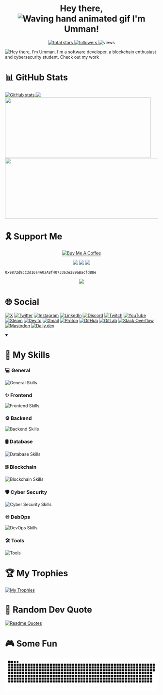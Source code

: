 <h1 align="center"> Hey there, <img src="https://raw.githubusercontent.com/nixin72/nixin72/master/wave.gif" 
         alt="Waving hand animated gif"
         height="45"
         width="45" /> I'm Umman!
</h1>

<!--
<p align="center" >CHECK OUT MY FUN <a href="https://umman2005.github.io/2D-Game_Portfolio/" >PORTFOLIO!</a> 🤩
-->

<p align="center">
  <a href="https://github.com/UMMAN2005?tab=repositories&sort=stargazers">
    <img alt="total stars" title="Total stars on GitHub" src="https://custom-icon-badges.demolab.com/github/stars/UMMAN2005?color=55960c&style=for-the-badge&labelColor=488207&logo=star"/>
  </a>
  <a href="https://github.com/UMMAN2005?tab=followers">
    <img alt="followers" title="Follow me on Github" src="https://custom-icon-badges.demolab.com/github/followers/UMMAN2005?color=236ad3&labelColor=1155ba&style=for-the-badge&logo=person-add&label=Followers&logoColor=white"/>
  </a>
  <a href="https://github.com/UMMAN2005/Simple-View-Counter" style="text-decoration:none;">
    <img alt="views" title="GitHub profile views" src="https://komarev.com/ghpvc/?username=UMMAN2005&label=VISITORS&style=for-the-badge"/>
  </a>
</p>

![Hey there, I'm Umman. I'm a software developer, a blockchain enthusiast and cybersecurity student. Check out my work](GitHub.gif)

# 📊 GitHub Stats

<a href="https://github.com/anuraghazra/github-readme-stats">
  <img height=200 align="center" src="https://github-readme-stats.vercel.app/api?username=UMMAN2005&show_icons=true&theme=tokyonight" alt="GitHub stats" />
</a>
<a href="https://github.com/anuraghazra/github-readme-stats">
  <img height=200 align="center" src="https://github-readme-stats.vercel.app/api/top-langs/?username=UMMAN2005&layout=compact&theme=tokyonight&langs_count=8&card_width=500" />
</a>
<a href="https://git.io/streak-stats">
  <img height=200 width="480" align="center" src="https://streak-stats.demolab.com/?user=UMMAN2005&theme=tokyonight" />
</a>
<a href="https://github.com/anuraghazra/github-readme-stats">
  <img height=200 width="520" align="center" src="https://github-readme-stats.vercel.app/api/wakatime?username=UMMAN2005&layout=compact&theme=tokyonight" />
</a>

# 🎗️ Support Me

<p align="center">
  <a href="https://www.buymeacoffee.com/ummanmemmec" target="_blank"><img src="https://www.buymeacoffee.com/assets/img/custom_images/orange_img.png" alt="Buy Me A Coffee" style="height: 41px !important;width: 174px !important;box-shadow: 0px 3px 2px 0px rgba(190, 190, 190, 0.5) !important;-webkit-box-shadow: 0px 3px 2px 0px rgba(190, 190, 190, 0.5) !important;" ></a>
</p>

<div align="center">
  <img src="https://img.shields.io/badge/Ethereum-3C3C3D?style=for-the-badge&logo=Ethereum&logoColor=white" />
  <img src="https://img.shields.io/badge/Binance-FCD535?style=for-the-badge&logo=binance&logoColor=000" />
  <img src="https://img.shields.io/badge/Polygon-FCD535?style=for-the-badge&logo=polygon&color=8247e5" />
</div>

```
0x9872d9cC3d16a4A0aA8f4073363e289aBacfd88e
```

<p align="center">
  <a href="https://www.hackerrank.com/profile/umman">
    <img src="https://img.shields.io/badge/-Hackerrank-2EC866?style=for-the-badge&logo=HackerRank&logoColor=white" />
  </a>
</p>

# 🌐 Social
[![X](https://skill-icons-go.vercel.app/api/icons?i=x)](https://x.com/UmmanBHOS)
[![Twitter](https://skillicons.dev/icons?i=twitter)](https://twitter.com/UmmanBHOS)
[![Instagram](https://skill-icons-go.vercel.app/api/icons?i=instagram)](https://www.instagram.com/ummanmmmdv/)
[![LinkedIn](https://skill-icons-go.vercel.app/api/icons?i=linkedin)](https://www.linkedin.com/in/umman-mammadov-947436277/)
[![Discord](https://skill-icons-go.vercel.app/api/icons?i=discord)](https://discordapp.com/users/1172790469281972274)
[![Twitch](https://skill-icons-go.vercel.app/api/icons?i=twitch)](https://www.twitch.tv/umman05)
[![YouTube](https://skill-icons-go.vercel.app/api/icons?i=youtube)](https://www.youtube.com/@ummanmemmedov)
[![Steam](https://skill-icons-go.vercel.app/api/icons?i=steam)](https://steamcommunity.com/id/ummanayaz/)
[![Dev.to](https://skill-icons-go.vercel.app/api/icons?i=devto)](https://dev.to/umman2005)
[![Gmail](https://skill-icons-go.vercel.app/api/icons?i=gmail)](mailto:ummanmemmedov2005@gmail.com)
[![Proton](https://skill-icons-go.vercel.app/api/icons?i=proton)](mailto:ummanmemmedov2005@proton.me)
[![GitHub](https://skill-icons-go.vercel.app/api/icons?i=github)](https://github.com/UMMAN2005)
[![GitLab](https://skill-icons-go.vercel.app/api/icons?i=gitlab)](https://gitlab.com/ummanmemmedov2005)
[![Stack Overflow](https://skill-icons-go.vercel.app/api/icons?i=stackoverflow)](https://stackoverflow.com/users/23028334/umman-mammadov)
[![Mastodon](https://skill-icons-go.vercel.app/api/icons?i=mastodon)](https://mastodon.social/@umman)
[![Daily.dev](https://skill-icons-go.vercel.app/api/icons?i=dailydev)](https://app.daily.dev/umman)

<details open> 
  <summary><h1>🎯 My Skills</h1></summary>

### 💻 General
![General Skills](https://skill-icons-go.vercel.app/api/icons?i=c,cpp,cs,go,scratch,asm,rust,py,dart,gtk,langchain,md,regex)

### ✨ Frontend
![Frontend Skills](https://skill-icons-go.vercel.app/api/icons?i=html,css,bootstrap,js,jquery,wasm,flutter,svg)

### ⚙️ Backend
![Backend Skills](https://skill-icons-go.vercel.app/api/icons?i=postman,ngrok,dotnet,mongoose,blazor,netlify,vercel,render,api,swagger,graphql,rabbitmq,npm,yarn,nodejs,express,flask,pug,sequelize)

### 🛢️ Database
![Database Skills](https://skill-icons-go.vercel.app/api/icons?i=mongodb,sqlite,redis,firebase,sqlserver,postgres,mysql)

### ⛓️ Blockchain
![Blockchain Skills](https://skill-icons-go.vercel.app/api/icons?i=solidity,infura,chainlink,alchemy,vyper,hardhat,truffle,ganache,ipfs,openzeppelin)

### 🛡️ Cyber Security
![Cyber Security Skills](https://skill-icons-go.vercel.app/api/icons?i=debian,ubuntu,tmux,linux,redhat,kali,raspberrypi,windows,windows11,bash,powershell,wsl,kde,gnome)

### ♾️ DebOps
![DevOps Skills](https://skill-icons-go.vercel.app/api/icons?i=docker,kubernetes,prometheus,ansible,terraform,dockerswarm,git,helm,jenkins,vagrant)

### 🛠️ Tools
![Tools](https://skill-icons-go.vercel.app/api/icons?i=flameshot,pycharm,datagrip,resharper,dbeaver,notion,canva,sublime,vim,visualstudio,vscode,ollama,chatgpt,gemini,microsoftcopilot,githubcopilot)


</details>

# 🏆 My Trophies
[![My Trophies](https://github-profile-trophy.vercel.app/?username=UMMAN2005&theme=tokyonight&row=2&column=5&margin-w=15&margin-h=15)](https://github.com/ryo-ma/github-profile-trophy)

# 💬 Random Dev Quote
[![Readme Quotes](https://quotes-github-readme.vercel.app/api?type=horizontal&theme=catppuccin_mocha)](https://github.com/piyushsuthar/github-readme-quotes)

# 🎮 Some Fun
<p align="center">
 <img width="1000" src="github-snake.svg" alt="snake"/>
</p>
